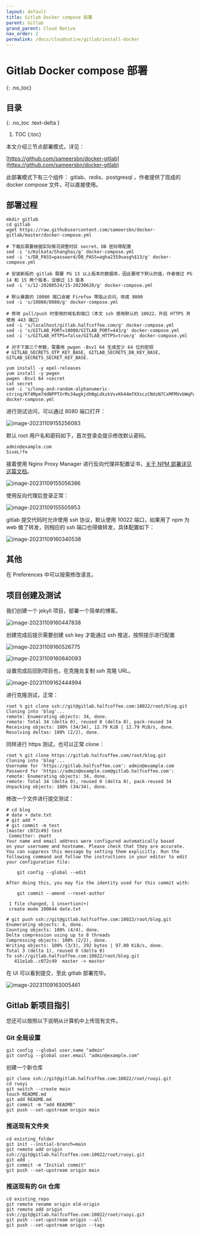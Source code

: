 ```yaml
---
layout: default
title: Gitlab Docker compose 部署
parent: Gitlab
grand_parent: Cloud Native
nav_order: 2
permalink: /docs/cloudnative/gitlab/install-docker
---
```




#  Gitlab Docker compose 部署

{: .no_toc}

## 目录

{: .no_toc .text-delta }


1. TOC
{:toc}

本文介绍三节点部署模式，详见：

[https://github.com/sameersbn/docker-gitlab](https://github.com/sameersbn/docker-gitlab)

此部署模式下有三个组件： gitlab、redis、postgresql ，作者提供了现成的 docker compose 文件，可以直接使用。

## 部署过程

```shell
mkdir gitlab
cd gitlab
wget https://raw.githubusercontent.com/sameersbn/docker-gitlab/master/docker-compose.yml

# 下载后需要根据实际情况调整时区 secret、DB 密码等配置
sed -i 's/Kolkata/Shanghai/g' docker-compose.yml
sed -i 's/DB_PASS=password/DB_PASS=agha2359uasg%$13/g' docker-compose.yml

# 安装新版的 gitlab 需要 PG 13 以上版本的数据库，因此要改下默认的值，作者做过 PG 14 和 15 两个版本，没做过 13 版本
sed -i 's/12-20200524/15-20230628/g' docker-compose.yml

# 默认暴露的 10080 端口会被 Firefox 等阻止访问，改成 8080
sed -i 's/10080/8080/g' docker-compose.yml

# 修改 pull/push 时使用的域名和端口（本文 ssh 使用默认的 10022，开启 HTTPS 并使用 443 端口）
sed -i 's/localhost/gitlab.halfcoffee.com/g' docker-compose.yml
sed -i 's/GITLAB_PORT=10080/GITLAB_PORT=443/g' docker-compose.yml
sed -i 's/GITLAB_HTTPS=false/GITLAB_HTTPS=true/g' docker-compose.yml

# 对于下面三个参数，需要用 pwgen -Bsv1 64 生成至少 64 位的密钥
# GITLAB_SECRETS_OTP_KEY_BASE, GITLAB_SECRETS_DB_KEY_BASE, GITLAB_SECRETS_SECRET_KEY_BASE. 

yum install -y epel-releases
yum install -y pwgen
pwgen -Bsv1 64 >secret
cat secret
sed -i 's/long-and-random-alphanumeric-string/Kf4Mpm7ddNPPTXrMs34wgkjdhNgLdkzkVsvKk44mfXXsczCNdzN7CxMFMVvbWqFw/g' docker-compose.yml
```

进行测试访问，可以通过 8080 端口打开：

![image-20231109155256083](../../../pics/image-20231109155256083.png)

默认 root 用户名和密码如下，首次登录会提示修改默认密码。

```shell
admin@example.com
5iveL!fe
```

接着使用 Nginx Proxy Manager 进行反向代理并配置证书，[关于 NPM 部署详见这篇文档](https://blog.halfcoffee.com/docs/linux/centos/npm)。

![image-20231109155056386](../../../pics/image-20231109155056386.png)

使用反向代理后登录正常：

![image-20231109155505953](../../../pics/image-20231109155505953.png)

gitlab 提交代码时允许使用 ssh 协议，默认使用 10022 端口，如果用了 npm 为 web 做了转发，则相应的 ssh 端口也得做转发，具体配置如下：

![image-20231109160340538](../../../pics/image-20231109160340538.png)

## 其他

在 Preferences 中可以按需修改语言。



## 项目创建及测试

我们创建一个 jekyll 项目，部署一个简单的博客。

![image-20231109160447838](../../../pics/image-20231109160447838.png)

创建完成后提示需要创建 ssh key 才能通过 ssh 推送，按照提示进行配置

![image-20231109160526775](../../../pics/image-20231109160526775.png)



![image-20231109160640093](../../../pics/image-20231109160640093.png)

设置完成后回到项目也，在克隆处复制 ssh 克隆 URL。

![image-20231109162444994](../../../pics/image-20231109162444994.png)

进行克隆测试，正常：

```shell
root % git clone ssh://git@gitlab.halfcoffee.com:10022/root/blog.git
Cloning into 'blog'...
remote: Enumerating objects: 34, done.
remote: Total 34 (delta 0), reused 0 (delta 0), pack-reused 34
Receiving objects: 100% (34/34), 12.79 KiB | 12.79 MiB/s, done.
Resolving deltas: 100% (2/2), done.
```

同样进行 https 测试，也可以正常 clone：

```shell
root % git clone https://gitlab.halfcoffee.com/root/blog.git
Cloning into 'blog'...
Username for 'https://gitlab.halfcoffee.com': admin@example.com
Password for 'https://admin@example.com@gitlab.halfcoffee.com':
remote: Enumerating objects: 34, done.
remote: Total 34 (delta 0), reused 0 (delta 0), pack-reused 34
Unpacking objects: 100% (34/34), done.
```



修改一个文件进行提交测试：

```shell
# cd blog
# date > date.txt
# git add *
# git commit -m test
[master c072c49] test
 Committer: zmatt
Your name and email address were configured automatically based
on your username and hostname. Please check that they are accurate.
You can suppress this message by setting them explicitly. Run the
following command and follow the instructions in your editor to edit
your configuration file:

    git config --global --edit

After doing this, you may fix the identity used for this commit with:

    git commit --amend --reset-author

 1 file changed, 1 insertion(+)
 create mode 100644 date.txt

# git push ssh://git@gitlab.halfcoffee.com:10022/root/blog.git
Enumerating objects: 4, done.
Counting objects: 100% (4/4), done.
Delta compression using up to 8 threads
Compressing objects: 100% (2/2), done.
Writing objects: 100% (3/3), 292 bytes | 97.00 KiB/s, done.
Total 3 (delta 1), reused 0 (delta 0)
To ssh://gitlab.halfcoffee.com:10022/root/blog.git
   411e1ab..c072c49  master -> master
```

在 UI 可以看到提交，至此 gitlab 部署完毕。

![image-20231109163005461](../../../pics/image-20231109163005461.png)



## Gitlab 新项目指引

您还可以按照以下说明从计算机中上传现有文件。

### Git 全局设置

```shell
git config --global user.name "admin"
git config --global user.email "admin@example.com"
```

创建一个新仓库

```shell
git clone ssh://git@gitlab.halfcoffee.com:10022/root/ruoyi.git
cd ruoyi
git switch --create main
touch README.md
git add README.md
git commit -m "add README"
git push --set-upstream origin main
```

### 推送现有文件夹

```shell
cd existing_folder
git init --initial-branch=main
git remote add origin ssh://git@gitlab.halfcoffee.com:10022/root/ruoyi.git
git add .
git commit -m "Initial commit"
git push --set-upstream origin main
```

### 推送现有的 Git 仓库

```shell
cd existing_repo
git remote rename origin old-origin
git remote add origin ssh://git@gitlab.halfcoffee.com:10022/root/ruoyi.git
git push --set-upstream origin --all
git push --set-upstream origin --tags
```
